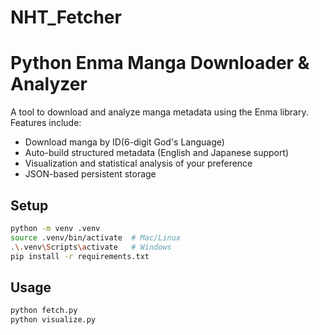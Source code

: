 # NHT_Fetcher
# Python Enma Manga Downloader & Analyzer

A tool to download and analyze manga metadata using the Enma library. Features include:
- Download manga by ID(6-digit God's Language)
- Auto-build structured metadata (English and Japanese support)
- Visualization and statistical analysis of your preference
- JSON-based persistent storage

## Setup

```bash
python -m venv .venv
source .venv/bin/activate  # Mac/Linux
.\.venv\Scripts\activate   # Windows
pip install -r requirements.txt
```
## Usage

```bash
python fetch.py
python visualize.py
